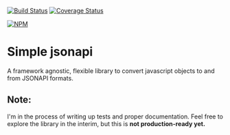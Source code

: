 [![Build Status][travis-image]][travis-url] [![Coverage Status][coveralls-image]][coveralls-url]

[![NPM][npm-image]][npm-url]

# Simple jsonapi
A framework agnostic, flexible library to convert javascript objects to and from JSONAPI formats.

## Note:
I'm in the process of writing up tests and proper documentation. Feel free to explore the library in the interim, but this is **not production-ready yet.**

[travis-image]: https://travis-ci.org/allistercsmith/simple-jsonapi.svg?branch=master
[travis-url]: https://travis-ci.org/allistercsmith/simple-jsonapi

[coveralls-image]: https://coveralls.io/repos/github/allistercsmith/simple-jsonapi/badge.svg?branch=master
[coveralls-url]: https://coveralls.io/github/allistercsmith/simple-jsonapi?branch=master

[npm-image]: https://nodei.co/npm/simple-jsonapi.png?downloads=true
[npm-url]: https://nodei.co/npm/simple-jsonapi/
